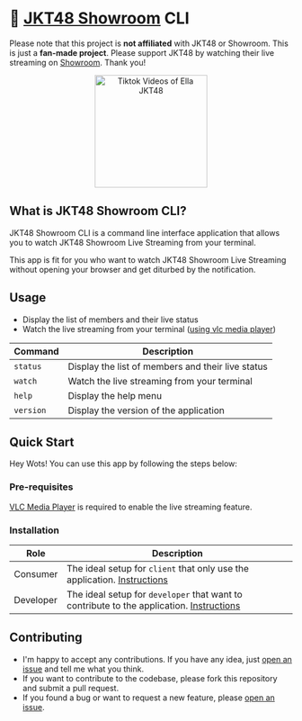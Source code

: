 # 🍿 [JKT48 Showroom](https://www.showroom-live.com/room/search?genre_id=0&keyword=jkt48) CLI

Please note that this project is <b>not affiliated</b> with JKT48 or Showroom. This is just a <b>fan-made project</b>. Please support JKT48 by watching their live streaming on [Showroom](https://www.showroom-live.com/room/search?genre_id=0&keyword=jkt48). Thank you!

<p align='center'>
    <img src='https://media.tenor.com/KxvkYmd4peoAAAAd/ella-jkt48.gif' alt='Tiktok Videos of Ella JKT48' width='200px' />
</p>

## What is JKT48 Showroom CLI?

JKT48 Showroom CLI is a command line interface application that allows you to watch JKT48 Showroom Live Streaming from your terminal.

This app is fit for you who want to watch JKT48 Showroom Live Streaming without opening your browser and get diturbed by the notification.

## Usage

- Display the list of members and their live status
- Watch the live streaming from your terminal ([using vlc media player](#pre-requisites))

| Command   | Description                                       |
| --------- | ------------------------------------------------- |
| `status`  | Display the list of members and their live status |
| `watch`   | Watch the live streaming from your terminal       |
| `help`    | Display the help menu                             |
| `version` | Display the version of the application            |

## Quick Start

Hey Wots! You can use this app by following the steps below:

### Pre-requisites

[VLC Media Player](https://www.videolan.org/vlc/index.html) is required to enable the live streaming feature.

### Installation

| Role      | Description                                                                                   |
| --------- | --------------------------------------------------------------------------------------------- |
| Consumer  | The ideal setup for `client` that only use the application. [Instructions](#)                 |
| Developer | The ideal setup for `developer` that want to contribute to the application. [Instructions](#) |

## Contributing

- I'm happy to accept any contributions. If you have any idea, just [open an issue](https://github.com/adrianfinantyo/jkt48-showroom-cli/issues) and tell me what you think.
- If you want to contribute to the codebase, please fork this repository and submit a pull request.
- If you found a bug or want to request a new feature, please [open an issue](https://github.com/adrianfinantyo/jkt48-showroom-cli/issues).
